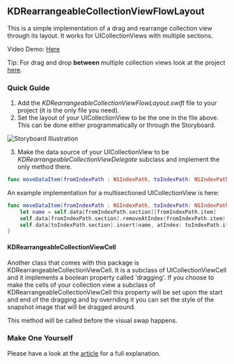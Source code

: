 ## KDRearrangeableCollectionViewFlowLayout ##

This is a simple implementation of a drag and rearrange collection view through its layout. It works for UICollectionViews with multiple sections.

Video Demo: [Here](https://v.usetapes.com/U5UrT2ePsO)

Tip: For drag and drop **between** multiple collection views look at the project [here](https://github.com/mmick66/KDDragAndDropCollectionView).

### Quick Guide ###

1. Add the *KDRearrangeableCollectionViewFlowLayout.swift* file to your project (it is the only file you need).
2. Set the layout of your UICollectionView to be the one in the file above. This can be done either programmatically or through the Storyboard.

![Storyboard Illustration](http://s17.postimg.org/4pimesmen/Screen_Shot_2016_01_04_at_17_45_54.png)

3. Make the data source of your UICollectionView to be *KDRearrangeableCollectionViewDelegate* subclass and implement the only method there.

```Swift
func moveDataItem(fromIndexPath : NSIndexPath, toIndexPath: NSIndexPath) -> Void
```

An example implementation for a multisectioned UICollectionView is here:

```Swift
func moveDataItem(fromIndexPath : NSIndexPath, toIndexPath: NSIndexPath) -> Void {
    let name = self.data[fromIndexPath.section][fromIndexPath.item]
    self.data[fromIndexPath.section].removeAtIndex(fromIndexPath.item)
    self.data[toIndexPath.section].insert(name, atIndex: toIndexPath.item)
}
```

#### KDRearrangeableCollectionViewCell
Another class that comes with this package is KDRearrangeableCollectionViewCell. It is a subclass of UICollectionViewCell and it implements a boolean property called 'dragging'. If you choose to make the cells of your collection view a subclass of KDRearrangeableCollectionViewCell this property will be set upon the start and end of the dragging and by overriding it you can set the style of the snapshot image that will be dragged around.

This method will be called before the visual swap happens.

### Make One Yourself ###

Please have a look at the [article](http://karmadust.com/?p=5) for a full explanation.
